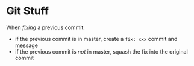 # Git Stuff

When *fixing* a previous commit:

- if the previous commit is in master, create a `fix: xxx` commit and message
- if the previous commit is *not* in master, squash the fix into the original commit
